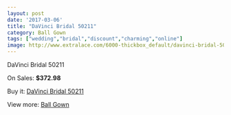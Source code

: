 ```yaml
---
layout: post
date: '2017-03-06'
title: "DaVinci Bridal 50211"
category: Ball Gown
tags: ["wedding","bridal","discount","charming","online"]
image: http://www.extralace.com/6000-thickbox_default/davinci-bridal-50211.jpg
---
```

DaVinci Bridal 50211

On Sales: **$372.98**
<a href="https://www.extralace.com/ball-gown/2853-davinci-bridal-50211.html"><amp-img layout="responsive" width="600" height="600" src="//www.extralace.com/6000-thickbox_default/davinci-bridal-50211.jpg" alt="DaVinci Bridal 50211 0" /></a>
<a href="https://www.extralace.com/ball-gown/2853-davinci-bridal-50211.html"><amp-img layout="responsive" width="600" height="600" src="//www.extralace.com/6001-thickbox_default/davinci-bridal-50211.jpg" alt="DaVinci Bridal 50211 1" /></a>

Buy it: [DaVinci Bridal 50211](https://www.extralace.com/ball-gown/2853-davinci-bridal-50211.html "DaVinci Bridal 50211")

View more: [Ball Gown](https://www.extralace.com/3-ball-gown "Ball Gown")